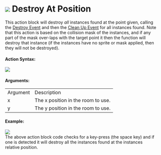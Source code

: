 #  ![](https://gms.magecorn.com/Manual/assets/Images/Scripting_Reference/Drag_And_Drop/Reference/Instance/i_Instance_Destroy_Position.png) Destroy At Position

This action block will destroy *all* instances found at the point given,
calling the [Destroy
Event](../../../The_Asset_Editors/Object_Properties/Object_Events)
and then the [Clean Up
Event](../../../The_Asset_Editors/Object_Properties/Object_Events)
for all instances found. Note that this action is based on the collision
mask of the instances, and if any part of the mask over-laps with the
target point it then the function will destroy that instance (if the
instances have no sprite or mask applied, then they will not be
destroyed).

#### Action Syntax:

  
![](https://gms.magecorn.com/Manual/assets/Images/Scripting_Reference/Drag_And_Drop/Reference/Instance/a_Instance_Destroy_Position.png)  

#### Arguments:

|          |                                    |
|----------|------------------------------------|
| Argument | Description                        |
| x        | The x position in the room to use. |
| y        | The y position in the room to use. |

#### Example:

  
![](https://gms.magecorn.com/Manual/assets/Images/Scripting_Reference/Drag_And_Drop/Reference/Instance/e_Instance_Destroy_Position.png)  
The above action block code checks for a key-press (the space key) and
if one is detected it will destroy all the instances found at the
instances relative position.

